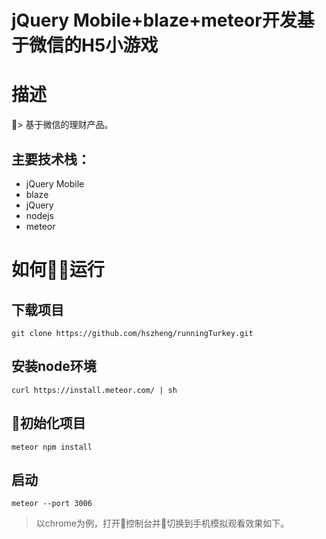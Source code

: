 # jQuery Mobile+blaze+meteor开发基于微信的H5小游戏
# 描述
> 基于微信的理财产品。
## 主要技术栈：
- jQuery Mobile
- blaze
- jQuery
- nodejs
- meteor

# 如何运行
## 下载项目
    git clone https://github.com/hszheng/runningTurkey.git
## 安装node环境
    curl https://install.meteor.com/ | sh
## 初始化项目
    meteor npm install
## 启动
    meteor --port 3006
> 以chrome为例，打开控制台并切换到手机模拟观看效果如下。